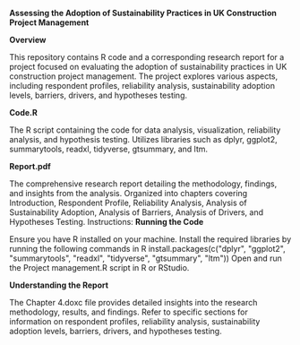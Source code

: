 ****Assessing the Adoption of Sustainability Practices in UK Construction Project Management****

**Overview**

This repository contains R code and a corresponding research report for a project focused on evaluating the adoption of sustainability practices in UK construction project management. The project explores various aspects, including respondent profiles, reliability analysis, sustainability adoption levels, barriers, drivers, and hypotheses testing.

**Code.R**

The R script containing the code for data analysis, visualization, reliability analysis, and hypothesis testing.
Utilizes libraries such as dplyr, ggplot2, summarytools, readxl, tidyverse, gtsummary, and ltm.

**Report.pdf**

The comprehensive research report detailing the methodology, findings, and insights from the analysis.
Organized into chapters covering Introduction, Respondent Profile, Reliability Analysis, Analysis of Sustainability Adoption, Analysis of Barriers, Analysis of Drivers, and Hypotheses Testing.
Instructions:
**Running the Code**

Ensure you have R installed on your machine.
Install the required libraries by running the following commands in R
install.packages(c("dplyr", "ggplot2", "summarytools", "readxl", "tidyverse", "gtsummary", "ltm"))
Open and run the Project management.R script in R or RStudio.

**Understanding the Report**

The Chapter 4.doxc file provides detailed insights into the research methodology, results, and findings.
Refer to specific sections for information on respondent profiles, reliability analysis, sustainability adoption levels, barriers, drivers, and hypotheses testing.
